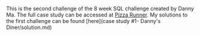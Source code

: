 This is the second challenge of the 8 week SQL challenge created by Danny Ma. The full case study can be accessed at [Pizza Runner](https://8weeksqlchallenge.com/case-study-2/).
My solutions to the first challenge can be found [here](case study #1- Danny's Diner/solution.md)
